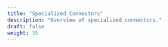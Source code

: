 ```yaml
---
title: "Specialized Connectors"
description: "Overview of specialized connectors."
draft: false
weight: 35
---
```

